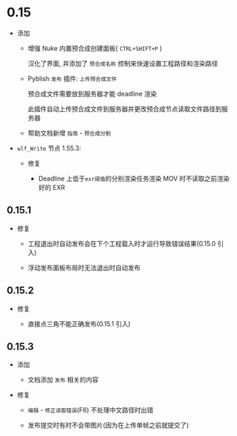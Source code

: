 # 0.15

- 添加

  - 增强 Nuke 内置预合成创建面板( `CTRL+SHIFT+P` )

    汉化了界面, 并添加了 `预合成名称` 控制来快速设置工程路径和渲染路径

  - Pyblish `发布` 插件: `上传预合成文件`

    预合成文件需要放到服务器才能 deadline 渲染

    此插件自动上传预合成文件到服务器并更改预合成节点读取文件路径到服务器

  - 帮助文档新增 `指南` - `预合成分割`

- `wlf_Write` 节点 1.55.3:

  - 修复

    - Deadline 上低于`exr阈值`的分别渲染任务渲染 MOV 时不读取之前渲染好的 EXR

## 0.15.1

- 修复

  - 工程退出时自动发布会在下个工程载入时才运行导致错误结果(0.15.0 引入)

  - 浮动发布面板布局时无法退出时自动发布

## 0.15.2

- 修复

  - 直接点三角不能正确发布(0.15.1 引入)

## 0.15.3

- 添加

  - 文档添加 `发布` 相关的内容

- 修复

  - `编辑` - `修正读取错误`(F6) 不处理中文路径时出错

  - 发布提交时有时不会带图片(因为在上传单帧之前就提交了)
